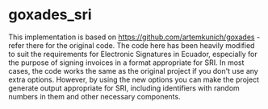 # goxades_sri

This implementation is based on https://github.com/artemkunich/goxades - refer there for the original code. The code
here has been heavily modified to suit the requirements for Electronic Signatures in Ecuador, especially for the purpose
of signing invoices in a format appropriate for SRI. In most cases, the code works the same as the original project if
you don't use any extra options. However, by using the new options you can make the project generate output appropriate
for SRI, including identifiers with random numbers in them and other necessary components.




